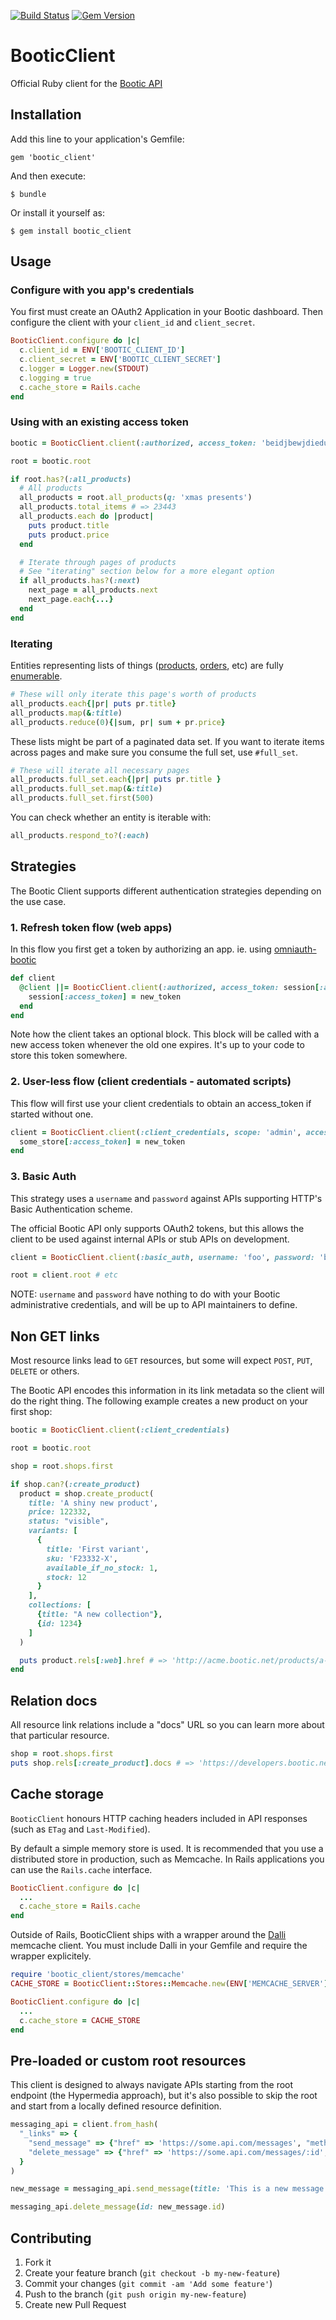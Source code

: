 [![Build Status](https://travis-ci.org/bootic/bootic_client.rb.svg?branch=master)](https://travis-ci.org/bootic/bootic_client.rb)
[![Gem Version](https://badge.fury.io/rb/bootic_client.svg)](http://badge.fury.io/rb/bootic_client)


# BooticClient

Official Ruby client for the [Bootic API](https://developers.bootic.net)

## Installation

Add this line to your application's Gemfile:

    gem 'bootic_client'

And then execute:

    $ bundle

Or install it yourself as:

    $ gem install bootic_client

## Usage

### Configure with you app's credentials

You first must create an OAuth2 Application in your Bootic dashboard. Then configure the client with your `client_id` and `client_secret`.

```ruby
BooticClient.configure do |c|
  c.client_id = ENV['BOOTIC_CLIENT_ID']
  c.client_secret = ENV['BOOTIC_CLIENT_SECRET']
  c.logger = Logger.new(STDOUT)
  c.logging = true
  c.cache_store = Rails.cache
end
```

### Using with an existing access token

```ruby
bootic = BooticClient.client(:authorized, access_token: 'beidjbewjdiedue...', logging: true)

root = bootic.root

if root.has?(:all_products)
  # All products
  all_products = root.all_products(q: 'xmas presents')
  all_products.total_items # => 23443
  all_products.each do |product|
    puts product.title
    puts product.price
  end

  # Iterate through pages of products
  # See "iterating" section below for a more elegant option
  if all_products.has?(:next)
    next_page = all_products.next
    next_page.each{...}
  end
end
```

### Iterating

Entities representing lists of things ([products](https://developers.bootic.net/rels/products/), [orders](https://developers.bootic.net/rels/orders/), etc) are fully [enumerable](http://ruby-doc.org/core-2.2.0/Enumerable.html).

```ruby
# These will only iterate this page's worth of products
all_products.each{|pr| puts pr.title}
all_products.map(&:title)
all_products.reduce(0){|sum, pr| sum + pr.price}
```

These lists might be part of a paginated data set. If you want to iterate items across pages and make sure you consume the full set, use `#full_set`.

```ruby
# These will iterate all necessary pages
all_products.full_set.each{|pr| puts pr.title }
all_products.full_set.map(&:title)
all_products.full_set.first(500)
```

You can check whether an entity is iterable with:

```ruby
all_products.respond_to?(:each)
```

## Strategies

The Bootic Client supports different authentication strategies depending on the use case.

### 1. Refresh token flow (web apps)

In this flow you first get a token by authorizing an app. ie. using [omniauth-bootic](https://github.com/bootic/omniauth-bootic)

```ruby
def client
  @client ||= BooticClient.client(:authorized, access_token: session[:access_token]) do |new_token|
    session[:access_token] = new_token
  end
end
```
Note how the client takes an optional block. This block will be called with a new access token whenever the old one expires.
It's up to your code to store this token somewhere.

### 2. User-less flow (client credentials - automated scripts)

This flow will first use your client credentials to obtain an access_token if started without one.

```ruby
client = BooticClient.client(:client_credentials, scope: 'admin', access_token: some_store[:access_token]) do |new_token|
  some_store[:access_token] = new_token
end
```

### 3. Basic Auth

This strategy uses a `username` and `password` against APIs supporting HTTP's Basic Authentication scheme.

The official Bootic API only supports OAuth2 tokens, but this allows the client to be used against internal APIs or stub APIs on development.

```ruby
client = BooticClient.client(:basic_auth, username: 'foo', password: 'bar')

root = client.root # etc
```

NOTE: `username` and `password` have nothing to do with your Bootic administrative credentials, and will be up to API maintainers to define.

## Non GET links

Most resource links lead to `GET` resources, but some will expect `POST`, `PUT`, `DELETE` or others.

The Bootic API encodes this information in its link metadata so the client will do the right thing. The following example creates a new product on your first shop:

```ruby
bootic = BooticClient.client(:client_credentials)

root = bootic.root

shop = root.shops.first

if shop.can?(:create_product)
  product = shop.create_product(
    title: 'A shiny new product',
    price: 122332,
    status: "visible",
    variants: [
      {
        title: 'First variant',
        sku: 'F23332-X',
        available_if_no_stock: 1,
        stock: 12
      }
    ],
    collections: [
      {title: "A new collection"},
      {id: 1234}
    ]
  )

  puts product.rels[:web].href # => 'http://acme.bootic.net/products/a-shiny-new-product'
end
```

## Relation docs

All resource link relations include a "docs" URL so you can learn more about that particular resource.

```ruby
shop = root.shops.first
puts shop.rels[:create_product].docs # => 'https://developers.bootic.net/rels/create_product'
```

## Cache storage

`BooticClient` honours HTTP caching headers included in API responses (such as `ETag` and `Last-Modified`).

By default a simple memory store is used. It is recommended that you use a distributed store in production, such as Memcache. In Rails applications you can use the `Rails.cache` interface.

```ruby
BooticClient.configure do |c|
  ...
  c.cache_store = Rails.cache
end
```

Outside of Rails, BooticClient ships with a wrapper around the [Dalli](https://github.com/mperham/dalli) memcache client. 
You must include Dalli in your Gemfile and require the wrapper explicitely.

```ruby
require 'bootic_client/stores/memcache'
CACHE_STORE = BooticClient::Stores::Memcache.new(ENV['MEMCACHE_SERVER'])

BooticClient.configure do |c|
  ...
  c.cache_store = CACHE_STORE
end
```

## Pre-loaded or custom root resources

This client is designed to always navigate APIs starting from the root endpoint (the Hypermedia approach), but it's also possible to skip the root and start from a locally defined resource definition.

```ruby
messaging_api = client.from_hash(
  "_links" => {
    "send_message" => {"href" => 'https://some.api.com/messages', "method" => 'post'},
    "delete_message" => {"href" => 'https://some.api.com/messages/:id', "method" => 'delete', "templated" => true}
  }
)

new_message = messaging_api.send_message(title: 'This is a new message')

messaging_api.delete_message(id: new_message.id)
```

## Contributing

1. Fork it
2. Create your feature branch (`git checkout -b my-new-feature`)
3. Commit your changes (`git commit -am 'Add some feature'`)
4. Push to the branch (`git push origin my-new-feature`)
5. Create new Pull Request

